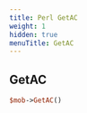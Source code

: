 ```yaml
---
title: Perl GetAC
weight: 1
hidden: true
menuTitle: GetAC
---
```

## GetAC
```perl
$mob->GetAC()
```